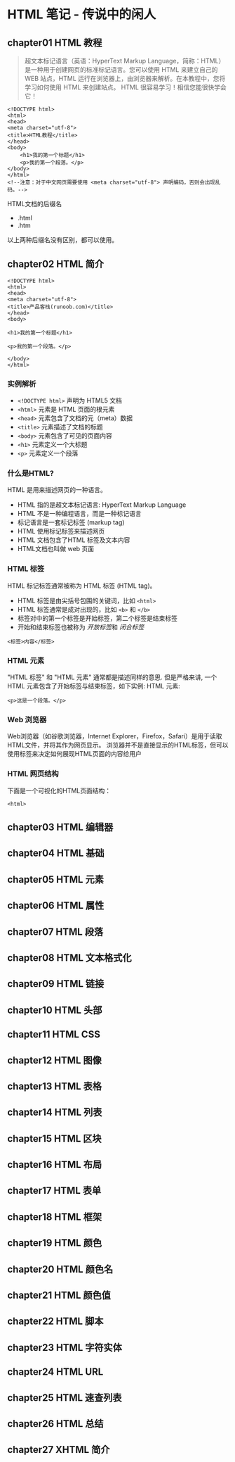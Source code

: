 # HTML 笔记 - 传说中的闲人

## chapter01 HTML 教程

> 超文本标记语言（英语：HyperText Markup Language，简称：HTML）是一种用于创建网页的标准标记语言。您可以使用 HTML 来建立自己的 WEB 站点，HTML 运行在浏览器上，由浏览器来解析。在本教程中，您将学习如何使用 HTML 来创建站点。
HTML 很容易学习！相信您能很快学会它！

```
<!DOCTYPE html>
<html>
<head>
<meta charset="utf-8">
<title>HTML教程</title>
</head>
<body>
    <h1>我的第一个标题</h1>
    <p>我的第一个段落。</p>
</body>
</html>
<!--注意：对于中文网页需要使用 <meta charset="utf-8"> 声明编码，否则会出现乱码。-->

```
HTML文档的后缀名
- .html
- .htm

以上两种后缀名没有区别，都可以使用。

## chapter02 HTML 简介

```
<!DOCTYPE html>
<html>
<head>
<meta charset="utf-8">
<title>产品客栈(runoob.com)</title>
</head>
<body>
 
<h1>我的第一个标题</h1>
 
<p>我的第一个段落。</p>
 
</body>
</html>
```

### 实例解析

- ` <!DOCTYPE html> ` 声明为 HTML5 文档
- ` <html> ` 元素是 HTML 页面的根元素
- ` <head> ` 元素包含了文档的元（meta）数据
- ` <title> ` 元素描述了文档的标题
- ` <body> ` 元素包含了可见的页面内容
- ` <h1> ` 元素定义一个大标题
- ` <p> ` 元素定义一个段落

### 什么是HTML?
HTML 是用来描述网页的一种语言。
- HTML 指的是超文本标记语言: HyperText Markup Language
- HTML 不是一种编程语言，而是一种标记语言
- 标记语言是一套标记标签 (markup tag)
- HTML 使用标记标签来描述网页
- HTML 文档包含了HTML 标签及文本内容
- HTML文档也叫做 web 页面

### HTML 标签
HTML 标记标签通常被称为 HTML 标签 (HTML tag)。
- HTML 标签是由尖括号包围的关键词，比如 ` <html> ` 
- HTML 标签通常是成对出现的，比如 ` <b> ` 和  ` </b> `
- 标签对中的第一个标签是开始标签，第二个标签是结束标签
- 开始和结束标签也被称为 *开放标签*和 *闭合标签*
```
<标签>内容</标签>
```

### HTML 元素
"HTML 标签" 和 "HTML 元素" 通常都是描述同样的意思.
但是严格来讲, 一个 HTML 元素包含了开始标签与结束标签，如下实例:
HTML 元素:
```
<p>这是一个段落。</p>
```

### Web 浏览器
Web浏览器（如谷歌浏览器，Internet Explorer，Firefox，Safari）是用于读取HTML文件，并将其作为网页显示。
浏览器并不是直接显示的HTML标签，但可以使用标签来决定如何展现HTML页面的内容给用户

### HTML 网页结构
下面是一个可视化的HTML页面结构：

```
<html>
```



## chapter03 HTML 编辑器



## chapter04 HTML 基础



## chapter05 HTML 元素




## chapter06 HTML 属性




## chapter07 HTML 段落



## chapter08 HTML 文本格式化



## chapter09 HTML 链接


## chapter10 HTML 头部


## chapter11 HTML CSS



## chapter12 HTML 图像



## chapter13 HTML 表格



## chapter14 HTML 列表



## chapter15 HTML 区块


## chapter16 HTML 布局



## chapter17 HTML 表单



## chapter18 HTML 框架



## chapter19 HTML 颜色



## chapter20 HTML 颜色名



## chapter21 HTML 颜色值



## chapter22 HTML 脚本



## chapter23 HTML 字符实体



## chapter24 HTML URL



## chapter25 HTML 速查列表



## chapter26 HTML 总结



## chapter27 XHTML 简介
